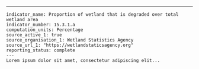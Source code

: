 ---
    indicator_name: Proportion of wetland that is degraded over total wetland area
    indicator_number: 15.3.1.a
    computation_units: Percentage
    source_active_1: true
    source_organisation_1: Wetland Statistics Agency
    source_url_1: "https://wetlandstaticsagency.org"
    reporting_status: complete
    ---
    Lorem ipsum dolor sit amet, consectetur adipiscing elit...
